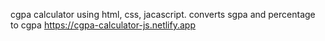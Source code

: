 cgpa calculator using html, css, jacascript.
converts sgpa and percentage to cgpa
https://cgpa-calculator-js.netlify.app
